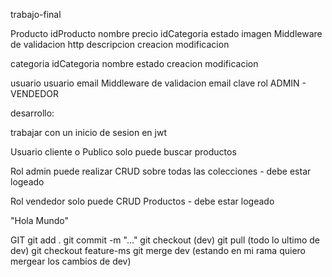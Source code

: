 trabajo-final

Producto
	idProducto
	nombre
	precio
	idCategoria
	estado
	imagen Middleware de validacion http
	descripcion
	creacion 
	modificacion

categoria
	idCategoria	
	nombre
	estado
	creacion
	modificacion

usuario
	usuario
	email   Middleware de validacion email
	clave
	rol   ADMIN - VENDEDOR

desarrollo:

trabajar con un inicio de sesion en jwt 

Usuario cliente o Publico solo puede buscar productos 

Rol admin puede realizar CRUD sobre todas las colecciones - debe estar logeado

Rol vendedor solo puede CRUD Productos - debe estar logeado

"Hola Mundo"

GIT 
git add . 
git commit -m "..." 
git checkout (dev) 
git pull (todo lo ultimo de dev) 
git checkout feature-ms 
git merge dev (estando en mi rama quiero mergear los cambios de dev)